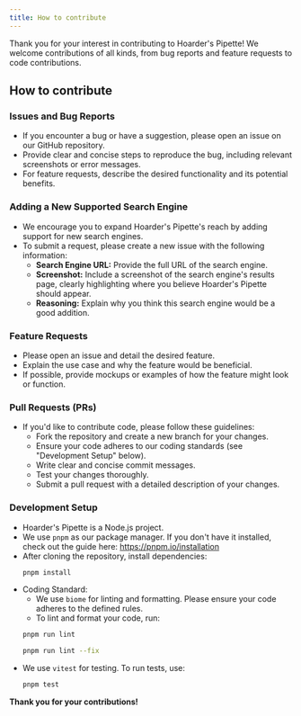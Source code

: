 ```yaml
---
title: How to contribute
---
```


Thank you for your interest in contributing to Hoarder's Pipette! We welcome contributions of all kinds, from bug reports and feature requests to code contributions.

## How to contribute

### Issues and Bug Reports

- If you encounter a bug or have a suggestion, please open an issue on our GitHub repository.
- Provide clear and concise steps to reproduce the bug, including relevant screenshots or error messages.
- For feature requests, describe the desired functionality and its potential benefits.

### Adding a New Supported Search Engine

- We encourage you to expand Hoarder's Pipette's reach by adding support for new search engines.
- To submit a request, please create a new issue with the following information:
  - **Search Engine URL:** Provide the full URL of the search engine.
  - **Screenshot:** Include a screenshot of the search engine's results page, clearly highlighting where you believe Hoarder's Pipette should appear.
  - **Reasoning:** Explain why you think this search engine would be a good addition.

### Feature Requests

- Please open an issue and detail the desired feature.
- Explain the use case and why the feature would be beneficial.
- If possible, provide mockups or examples of how the feature might look or function.

### Pull Requests (PRs)

- If you'd like to contribute code, please follow these guidelines:
  - Fork the repository and create a new branch for your changes.
  - Ensure your code adheres to our coding standards (see "Development Setup" below).
  - Write clear and concise commit messages.
  - Test your changes thoroughly.
  - Submit a pull request with a detailed description of your changes.

### Development Setup

- Hoarder's Pipette is a Node.js project.
- We use `pnpm` as our package manager. If you don't have it installed, check out the guide here: https://pnpm.io/installation
- After cloning the repository, install dependencies:
  ```bash
  pnpm install
  ```
- Coding Standard:
  - We use `biome` for linting and formatting. Please ensure your code adheres to the defined rules.
  - To lint and format your code, run:
  ```bash
  pnpm run lint
  ```
  ```bash
  pnpm run lint --fix
  ```
- We use `vitest` for testing. To run tests, use:
  ```bash
  pnpm test
  ```

**Thank you for your contributions!**
